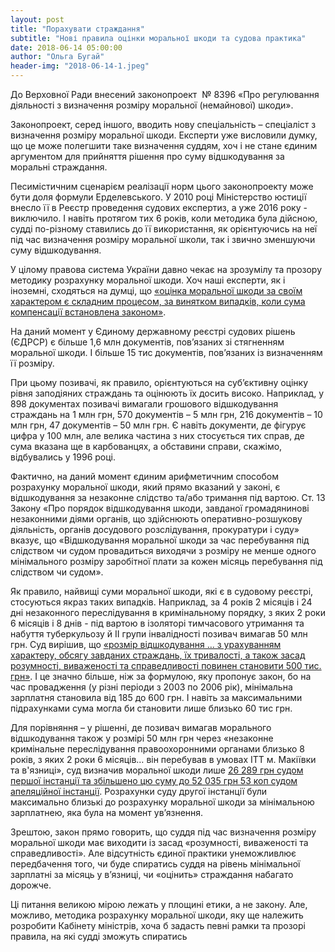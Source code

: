 ```yaml
---
layout: post
title: "Порахувати страждання"
subtitle: "Нові правила оцінки моральної шкоди та судова практика"
date: 2018-06-14 05:00:00
author: "Ольга Бугай"
header-img: "2018-06-14-1.jpeg"
---
```


До Верховної Ради внесений законопроект  № 8396 «Про регулювання діяльності з визначення розміру моральної (немайнової) шкоди».

Законопроект, серед іншого, вводить нову спеціальність – спеціаліст з визначення розміру моральної шкоди. Експерти уже висловили думку, що це може полегшити таке визначення суддям, хоч і не стане єдиним аргументом для прийняття рішення про суму відшкодування за моральні страждання.

Песимістичним сценарієм реалізації норм цього законопроекту може бути доля формули Ерделевського. У 2010 році Міністерство юстиції внесло її в Реєстр проведення судових експертиз, а уже 2016 року - виключило. І навіть протягом тих 6 років, коли методика була дійсною, судді по-різному ставились до її використання, як орієнтуючись на неї під час визначення розміру моральної школи, так і звично зменшуючи суму відшкодування.

У цілому правова система України давно чекає на зрозумілу та прозору методику розрахунку моральної шкоди. Хоч наші експерти, як і іноземні, сходяться на думці, що [«оцінка моральної шкоди за своїм характером є складним процесом, за винятком випадків, коли сума компенсації встановлена законом»](http://hrlibrary.umn.edu/research/bulgaria/Stankov_en1.pdf).

На даний момент у Єдиному державному реєстрі судових рішень (ЄДРСР) є більше 1,6 млн документів, пов’язаних зі стягненням моральної шкоди. І більше 15 тис документів, пов’язаних із визначенням її розміру.

При цьому позивачі, як правило, орієнтуються на суб’єктивну оцінку рівня заподіяних страждань та оцінюють їх досить високо. Наприклад, у 898 документах позивачі вимагали грошового відшкодування страждань на 1 млн грн, 570 документів – 5 млн грн, 216 документів – 10 млн грн, 47 документів – 50 млн грн. Є навіть документи, де фігурує цифра у 100 млн, але велика частина з них стосується тих справ, де сума вказана ще в карбованцях, а обставини справи, скажімо, відбувались у 1996 році.

Фактично, на даний момент єдиним арифметичним способом розрахунку моральної шкоди, який прямо вказаний у законі, є відшкодування за незаконне слідство та/або тримання під вартою. Ст. 13 Закону «Про порядок відшкодування шкоди, завданої громадянинові незаконними діями органів, що здійснюють оперативно-розшукову діяльність, органів досудового розслідування, прокуратури і суду» вказує, що «Відшкодування  моральної  шкоди  за  час   перебування    під слідством чи судом провадиться виходячи з розміру не менше  одного мінімального розміру заробітної плати за кожен місяць  перебування під слідством чи судом». 

Як правило, найвищі суми моральної шкоди, які є в судовому реєстрі, стосуються якраз таких випадків. Наприклад, за 4 років 2 місяців і 24 дні незаконного переслідування в кримінальному порядку, з яких 2 роки 6 місяців і 8 днів -  під вартою в ізоляторі тимчасового утримання та набуття туберкульозу й II групи інвалідності позивач вимагав 50 млн грн. Суд вирішив, що [«розмір відшкодування … з урахуванням характеру, обсягу завданих страждань, їх тривалості, а також засад розумності, виваженості та справедливості повинен становити 500 тис. грн»](http://reyestr.court.gov.ua/Review/3836208). І це значно більше, ніж за формулою, яку пропонує закон, бо на час провадження (у різні періоди з 2003 по 2006 рік), мінімальна зарплатня становила від 185 до 600 грн. І навіть за максимальними підрахунками сума могла би становити лише близько 60 тис грн.

Для порівняння – у рішенні, де позивач вимагав морального відшкодування також у розмірі 50 млн грн через «незаконне кримінальне переслідування правоохоронними органами близько 8 років, з яких 2 роки 6 місяців… він перебував в умовах ІТТ м. Макіївки та в'язниці», суд визначив моральної шкоди лише [26 289 грн судом першої інстанції та збільшено цю суму до 52 035 грн 53 коп судом апеляційної інстанції](http://reyestr.court.gov.ua/Review/33130965). Розрахунки суду другої інстанції були максимально близькі до розрахунку моральної шкоди за мінімальною зарплатнею, яка була на момент ув’язнення.

Зрештою, закон прямо говорить, що суддя під час визначення розміру моральної шкоди має виходити із засад «розумності, виваженості та справедливості». Але відсутність єдиної практики унеможливлює передбачення того, чи буде спиратись суддя на рівень мінімальної зарплатні за місяць у в’язниці, чи «оцінить» страждання набагато дорожче.  

Ці питання великою мірою лежать у площині етики, а не закону. Але, можливо, методика розрахунку моральної шкоди, яку ще належить розробити Кабінету міністрів, хоча б задасть певні рамки та прозорі правила, на які судді зможуть спиратись